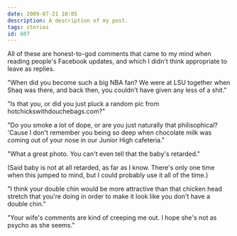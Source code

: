 ```yaml
---
date: 2009-07-21 10:05
description: A description of my post.
tags: stories
id: 607
---
```

All of these are honest-to-god comments that came to my mind when reading people's Facebook updates, and which I didn't think appropriate to leave as replies.  
<!--more-->
"When did you become such a big NBA fan?  We were at LSU together when Shaq was there, and back then, you couldn't have given any less of a shit."

"Is that you, or did you just pluck a random pic from hotchickswithdouchebags.com?"

"Do you smoke a lot of dope, or are you just naturally that philisophical?  'Cause I don't remember you being so deep when chocolate milk was coming out of your nose in our Junior High cafeteria."

"What a great photo.  You can't even tell that the baby's retarded."

(Said baby is not at all retarded, as far as I know.  There's only one time when this jumped to mind, but I could probably use it all of the time.)

"I think your double chin would be more attractive than that chicken head stretch that you're doing in order to make it look like you don't have a double chin."

"Your wife's comments are kind of creeping me out.  I hope she's not as psycho as she seems."